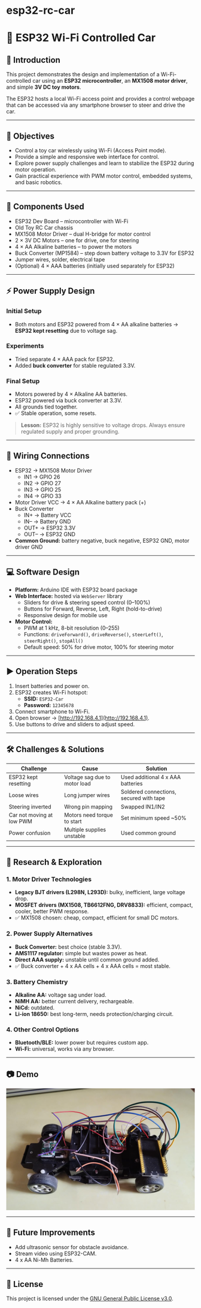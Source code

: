 # esp32-rc-car
# 🚗 ESP32 Wi-Fi Controlled Car

## 📌 Introduction
This project demonstrates the design and implementation of a Wi-Fi-controlled car using an **ESP32 microcontroller**, an **MX1508 motor driver**, and simple **3V DC toy motors**.  

The ESP32 hosts a local Wi-Fi access point and provides a control webpage that can be accessed via any smartphone browser to steer and drive the car.

---

## 🎯 Objectives
- Control a toy car wirelessly using Wi-Fi (Access Point mode).
- Provide a simple and responsive web interface for control.
- Explore power supply challenges and learn to stabilize the ESP32 during motor operation.
- Gain practical experience with PWM motor control, embedded systems, and basic robotics.

---

## 🔧 Components Used
- ESP32 Dev Board – microcontroller with Wi-Fi
- Old Toy RC Car chassis
- MX1508 Motor Driver – dual H-bridge for motor control
- 2 × 3V DC Motors – one for drive, one for steering
- 4 × AA Alkaline batteries – to power the motors
- Buck Converter (MP1584) – step down battery voltage to 3.3V for ESP32
- Jumper wires, solder, electrical tape
- (Optional) 4 × AAA batteries (initially used separately for ESP32)

---

## ⚡ Power Supply Design
### Initial Setup
- Both motors and ESP32 powered from 4 × AA alkaline batteries → **ESP32 kept resetting** due to voltage sag.  

### Experiments
- Tried separate 4 × AAA pack for ESP32.   
- Added **buck converter** for stable regulated 3.3V.  

### Final Setup
- Motors powered by 4 × Alkaline AA batteries.  
- ESP32 powered via buck converter at 3.3V.  
- All grounds tied together.  
- ✅ Stable operation, some resets.  

> **Lesson:** ESP32 is highly sensitive to voltage drops. Always ensure regulated supply and proper grounding.

---

## 🔌 Wiring Connections
- ESP32 → MX1508 Motor Driver  
  - IN1 → GPIO 26  
  - IN2 → GPIO 27  
  - IN3 → GPIO 25  
  - IN4 → GPIO 33  
- Motor Driver VCC → 4 × AA Alkaline battery pack (+)  
- Buck Converter  
  - IN+ → Battery VCC  
  - IN– → Battery GND  
  - OUT+ → ESP32 3.3V  
  - OUT– → ESP32 GND  
- **Common Ground:** battery negative, buck negative, ESP32 GND, motor driver GND  

---

## 💻 Software Design
- **Platform:** Arduino IDE with ESP32 board package  
- **Web Interface:** hosted via `WebServer` library  
  - Sliders for drive & steering speed control (0–100%)  
  - Buttons for Forward, Reverse, Left, Right (hold-to-drive)  
  - Responsive design for mobile use  
- **Motor Control:**  
  - PWM at 1 kHz, 8-bit resolution (0–255)  
  - Functions: `driveForward()`, `driveReverse()`, `steerLeft()`, `steerRight()`, `stopAll()`  
  - Default speed: 50% for drive motor, 100% for steering motor  

---

## ▶️ Operation Steps
1. Insert batteries and power on.  
2. ESP32 creates Wi-Fi hotspot:  
   - **SSID:** `ESP32-Car`  
   - **Password:** `12345678`  
3. Connect smartphone to Wi-Fi.  
4. Open browser → [http://192.168.4.1](http://192.168.4.1).  
5. Use buttons to drive and sliders to adjust speed.  

---

## 🛠️ Challenges & Solutions
| Challenge | Cause | Solution |
|-----------|-------|----------|
| ESP32 kept resetting | Voltage sag due to motor load | Used additional 4 x AAA batteries|
| Loose wires | Long jumper wires | Soldered connections, secured with tape |
| Steering inverted | Wrong pin mapping | Swapped IN1/IN2 |
| Car not moving at low PWM | Motors need torque to start | Set minimum speed ~50% |
| Power confusion | Multiple supplies unstable | Used common ground |

---

## 🔬 Research & Exploration

### 1. Motor Driver Technologies
- **Legacy BJT drivers (L298N, L293D):** bulky, inefficient, large voltage drop.  
- **MOSFET drivers (MX1508, TB6612FNG, DRV8833):** efficient, compact, cooler, better PWM response.  
- ✅ MX1508 chosen: cheap, compact, efficient for small DC motors.  

### 2. Power Supply Alternatives
- **Buck Converter:** best choice (stable 3.3V).  
- **AMS1117 regulator:** simple but wastes power as heat.  
- **Direct AAA supply:** unstable until common ground added.  
- ✅ Buck converter + 4 x AA cells + 4 x AAA cells = most stable.  

### 3. Battery Chemistry
- **Alkaline AA:** voltage sag under load.  
- **NiMH AA:** better current delivery, rechargeable.  
- **NiCd:** outdated.  
- **Li-ion 18650:** best long-term, needs protection/charging circuit.  

### 4. Other Control Options
- **Bluetooth/BLE:** lower power but requires custom app.  
- **Wi-Fi:** universal, works via any browser.  

---

## 📷 Demo
![Image Alt](https://github.com/friendlyflame/esp32-rc-car/blob/06cc3d6c3b4a37498c5fda434adeef7fdd41e54e/esp32_car.jpeg)

---

## 🚀 Future Improvements
- Add ultrasonic sensor for obstacle avoidance.  
- Stream video using ESP32-CAM.  
- 4 x AA Ni-Mh Batteries.  

---

## 📜 License
This project is licensed under the [GNU General Public License v3.0](LICENSE).
